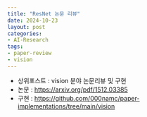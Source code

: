 ```yaml
---
title: "ResNet 논문 리뷰"
date: 2024-10-23
layout: post
categories: 
- AI-Research
tags: 
- paper-review 
- vision
---
```


-   상위포스트 : vision 분야 논문리뷰 및 구현
-   논문 : <https://arxiv.org/pdf/1512.03385>
-   구현 : <https://github.com/000namc/paper-implementations/tree/main/vision>
